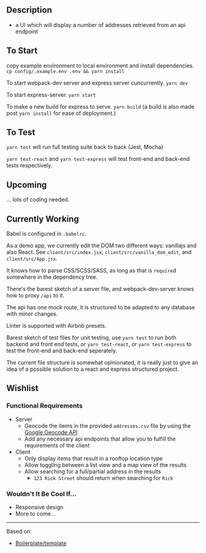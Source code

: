 ## Description

- a UI which will display a number of addresses retrieved from an api endpoint

## To Start

copy example environment to local environment and install dependencies.
`cp config/.example.env .env && yarn install`

To start webpack-dev server and express server cuncurrently.
`yarn dev`

To start express-server.
`yarn start`

To make a new build for express to serve.
`yarn build`
(a build is also made post `yarn install` for ease of deployment.)

## To Test

`yarn test` will run full testing suite back to back (Jest, Mocha)

`yarn test-react` and `yarn test-express` will test front-end and back-end tests respectively.

## Upcoming
... lots of coding needed.
## Currently Working

Babel is configured in `.babelrc`.

As a demo app, we currently edit the DOM two different ways: vanillajs and also React.  See `client/src/index.jsx`,
`client/src/vanilla_dom_edit`, and `client/src/App.jsx`.

It knows how to parse CSS/SCSS/SASS, as long as that is `require`d somewhere in the dependency tree.

There's the barest sketch of a server file, and webpack-dev-server knows how to proxy `/api` to it.

The api has one mock route, it is structured to be adapted to any database with minor changes.

Linter is supported with Airbnb presets.

Barest sketch of test files for unit testing, use `yarn test` to run both backend and front end tests, or `yarn test-react`, or `yarn test-express` to test the front-end and back-end seperately.

The current file structure is somewhat opinionated, it is really just to give an idea of a possible solution to a react and express structured project.

## Wishlist

### Functional Requirements
- Server
    - Geocode the items in the provided `addresses.csv` file by using the [Google Geocode API](https://developers.google.com/maps/documentation/javascript/geocoding)
    - Add any necessary api endpoints that allow you to fulfill the requirements of the client
- Client
    - Only display items that result in a rooftop location type
    - Allow toggling between a list view and a map view of the results
    - Allow searching for a full/partial address in the results
        - `123 Rick Street` should return when searching for `Rick`

### Wouldn't It Be Cool If...
- Responsive design
- More to come...

---
Based on:
* [Boilerplate/template](https://github.com/matt-greff/web-boilerplate)

